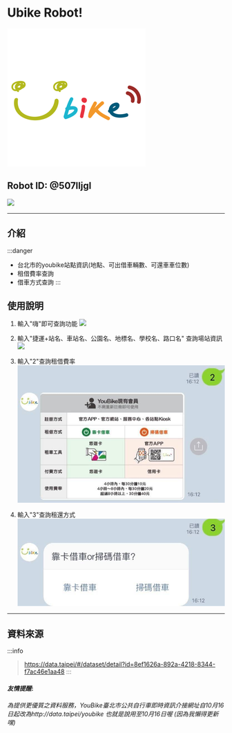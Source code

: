 # Ubike Robot! 
![](https://github.com/1917kun/line-robot/raw/master/images/微笑.png)
## Robot ID:  @507lljgl
 ![](https://i.imgur.com/wH2KGtX.png)

---

## 介紹
:::danger
* 台北市的youbike站點資訊(地點、可出借車輛數、可還車車位數)
* 租借費率查詢
* 借車方式查詢
:::
## 使用說明
1. 輸入"嗨"即可查詢功能
![](https://github.com/1917kun/line-robot/raw/master/images/嗨.jpg=300x)

2. 輸入"捷運+站名、車站名、公園名、地標名、學校名、路口名" 查詢場站資訊
![](https://github.com/1917kun/line-robot/raw/master/images/101改.jpg )

5. 輸入"2"查詢租借費率
![](https://github.com/1917kun/line-robot/raw/master/images/2.jpg)

4. 輸入"3"查詢租還方式
![](https://github.com/1917kun/line-robot/raw/master/images/3.jpg)

---
## 資料來源
:::info
>https://data.taipei/#/dataset/detail?id=8ef1626a-892a-4218-8344-f7ac46e1aa48
:::
#### *友情提醒*:
*為提供更優質之資料服務，YouBike臺北市公共自行車即時資訊介接網址自10月16日起改為http://data.taipei/youbike 也就是說用至10月16日喔 (因為我懶得更新嘿)*

